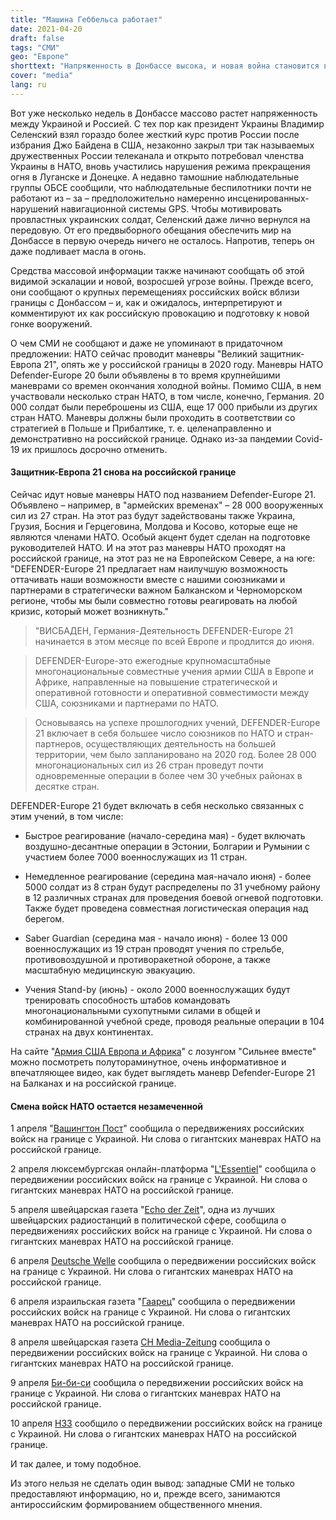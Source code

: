 ```yaml
---
title: "Машина Геббельса работает"
date: 2021-04-20
draft: false
tags: "СМИ"
geo: "Европе"
shorttext: "Напряженность в Донбассе высока, и новая война становится все более вероятной. Но СМИ намеренно предоставляют одностороннюю информацию."
cover: "media"
lang: ru
---
```


Вот уже несколько недель в Донбассе массово растет напряженность между Украиной и Россией. С тех пор как президент Украины Владимир Селенский взял гораздо более жесткий курс против России после избрания Джо Байдена в США, незаконно закрыл три так называемых дружественных России телеканала и открыто потребовал членства Украины в НАТО, вновь участились нарушения режима прекращения огня в Луганске и Донецке. А недавно тамошние наблюдательные группы ОБСЕ сообщили, что наблюдательные беспилотники почти не работают из – за – предположительно намеренно инсценированных- нарушений навигационной системы GPS. Чтобы мотивировать провластных украинских солдат, Селенский даже лично вернулся на передовую. От его предвыборного обещания обеспечить мир на Донбассе в первую очередь ничего не осталось. Напротив, теперь он даже подливает масла в огонь.

Средства массовой информации также начинают сообщать об этой видимой эскалации и новой, возросшей угрозе войны. Прежде всего, они сообщают о крупных перемещениях российских войск вблизи границы с Донбассом – и, как и ожидалось, интерпретируют и комментируют их как российскую провокацию и подготовку к новой гонке вооружений.

О чем СМИ не сообщают и даже не упоминают в придаточном предложении: НАТО сейчас проводит маневры "Великий защитник-Европа 21", опять же у российской границы в 2020 году. Маневры НАТО Defender-Europe 20 были объявлены в то время крупнейшими маневрами со времен окончания холодной войны. Помимо США, в нем участвовали несколько стран НАТО, в том числе, конечно, Германия. 20 000 солдат были переброшены из США, еще 17 000 прибыли из других стран НАТО. Маневры должны были проходить в соответствии со стратегией в Польше и Прибалтике, т. е. целенаправленно и демонстративно на российской границе. Однако из-за пандемии Covid-19 их пришлось досрочно отменить.

#### Защитник-Европа 21 снова на российской границе

Сейчас идут новые маневры НАТО под названием Defender-Europe 21. Объявлено – например, в "армейских временах" – 28 000 вооруженных сил из 27 стран. На этот раз будут задействованы также Украина, Грузия, Босния и Герцеговина, Молдова и Косово, которые еще не являются членами НАТО. Особый акцент будет сделан на подготовке руководителей НАТО. И на этот раз маневры НАТО проходят на российской границе, на этот раз не на Европейском Севере, а на юге: "DEFENDER-Europe 21 предлагает нам наилучшую возможность оттачивать наши возможности вместе с нашими союзниками и партнерами в стратегически важном Балканском и Черноморском регионе, чтобы мы были совместно готовы реагировать на любой кризис, который может возникнуть."

> "ВИСБАДЕН, Германия-Деятельность DEFENDER-Europe 21 начинается в этом месяце по всей Европе и продлится до июня.

> DEFENDER-Europe-это ежегодные крупномасштабные многонациональные совместные учения армии США в Европе и Африке, направленные на повышение стратегической и оперативной готовности и оперативной совместимости между США, союзниками и партнерами по НАТО.

> Основываясь на успехе прошлогодних учений, DEFENDER-Europe 21 включает в себя большее число союзников по НАТО и стран-партнеров, осуществляющих деятельность на большей территории, чем было запланировано на 2020 год. Более 28 000 многонациональных сил из 26 стран проведут почти одновременные операции в более чем 30 учебных районах в десятке стран.

DEFENDER-Europe 21 будет включать в себя несколько связанных с этим учений, в том числе:

  - Быстрое реагирование (начало-середина мая) - будет включать воздушно-десантные операции в Эстонии, Болгарии и Румынии с участием более 7000 военнослужащих из 11 стран.

  - Немедленное реагирование (середина мая-начало июня) - более 5000 солдат из 8 стран будут распределены по 31 учебному району в 12 различных странах для проведения боевой огневой подготовки. Также будет проведена совместная логистическая операция над берегом.

  - Saber Guardian (середина мая - начало июня) - более 13 000 военнослужащих из 19 стран проводят учения по стрельбе, противовоздушной и противоракетной обороне, а также масштабную медицинскую эвакуацию.

  - Учения Stand-by (июнь) - около 2000 военнослужащих будут тренировать способность штабов командовать многонациональными сухопутными силами в общей и комбинированной учебной среде, проводя реальные операции в 104 странах на двух континентах.

На сайте "[Армия США Европа и Африка](https://www.europeafrica.army.mil/Newsroom/D-Day/D-Day-Facts/videoid/787260/ "DDay Facts")" с лозунгом "Сильнее вместе" можно посмотреть полутораминутное, очень информативное и впечатляющее видео, как будет выглядеть маневр Defender-Europe 21 на Балканах и на российской границе.

#### Смена войск НАТО остается незамеченной

1 апреля "[Вашингтон Пост](https://www.washingtonpost.com/opinions/2021/04/01/how-russias-military-activity-near-ukraine-is-poised-test-biden-administration/ "How Russia’s military activity near Ukraine is poised to test the Biden administration")" сообщила о передвижениях российских войск на границе с Украиной. Ни слова о гигантских маневрах НАТО на российской границе.

2 апреля люксембургская онлайн-платформа "[L'Essentiel](http://www.lessentiel.lu/de/news/welt/story/russland-droht-mit-zerstorung-in-ostukraine-21485575 "Russland droht mit Zerstörung in Ostukraine")" сообщила о передвижении российских войск на границе с Украиной. Ни слова о гигантских маневрах НАТО на российской границе.

5 апреля швейцарская газета "[Echo der Zeit](https://www.srf.ch/play/radio/echo-der-zeit/audio/russische-truppen-an-grenze-zur-ukraine-droht-eine-eskalation?id=6f723b72-4474-468d-b53c-6ee295c8eb20 "Russische Truppen an Grenze zur Ukraine - droht eine Eskalation?")", одна из лучших швейцарских радиостанций в политической сфере, сообщила о передвижениях российских войск на границе с Украиной. Ни слова о гигантских маневрах НАТО на российской границе.

6 апреля [Deutsche Welle](https://www.dw.com/de/russische-truppen-an-der-grenze-zur-ukraine-machtdemonstration-oder-bevorstehende-invasion/a-57112211 "Russische Truppen an der Grenze zur Ukraine: Machtdemonstration oder bevorstehende Invasion?") сообщила о передвижении российских войск на границе с Украиной. Ни слова о гигантских маневрах НАТО на российской границе.

6 апреля израильская газета "[Гаарец](https://www.haaretz.com/world-news/ukraine-calls-for-path-into-nato-after-russia-masses-troops-1.9686698?utm_source=mailchimp&utm_medium=content&utm_campaign=haaretz-news&utm_content=af7bc5a819 "Ukraine Calls for Path Into NATO After Russia Masses Troops")" сообщила о передвижении российских войск на границе с Украиной. Ни слова о гигантских маневрах НАТО на российской границе.

8 апреля швейцарская газета [CH Media-Zeitung](https://www.luzernerzeitung.ch/international/interview-zuercher-russland-experte-ueber-den-truppenaufmarsch-an-der-grenze-zur-ukraine-putin-testet-den-westen-ld.2123160 "Zürcher Russland-Experte über den Truppenaufmarsch an der Grenze zur Ukraine") сообщила о передвижении российских войск на границе с Украиной. Ни слова о гигантских маневрах НАТО на российской границе.

9 апреля [Би-би-си](https://www.bbc.com/news/world-europe-56678665 "Ukraine conflict: Moscow could defend Russia-backed rebels") сообщила о передвижении российских войск на границе с Украиной. Ни слова о гигантских маневрах НАТО на российской границе.

10 апреля [НЗЗ](https://www.nzz.ch/international/russland-und-ukraine-kalkuel-mit-kriegsgefahr-im-donbass-ld.1611142 "Russland droht der Ukraine mit Krieg und lässt weitere Truppen aufmarschieren") сообщило о передвижении российских войск на границе с Украиной. Ни слова о гигантских маневрах НАТО на российской границе.

И так далее, и тому подобное.

Из этого нельзя не сделать один вывод: западные СМИ не только предоставляют информацию, но и, прежде всего, занимаются антироссийским формированием общественного мнения.
